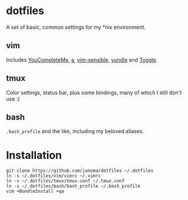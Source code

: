 dotfiles
========
A set of basic, common settings for my \*nix environment.

vim
---
Includes [YouCompleteMe](https://github.com/Valloric/YouCompleteMe), [a](https://github.com/vim-scripts/a.vim), [vim-sensible](https://github.com/tpope/vim-sensible), [vundle](https://github.com/gmarik/Vundle.vim) and [Toggle](https://github.com/vim-scripts/Toggle).

tmux
---
Color settings, status bar, plus some bindings, many of which I still don't use :(

bash
----
`.bash_profile` and the like, including my beloved aliases.

Installation
=======
    git clone https://github.com/janoma/dotfiles ~/.dotfiles
    ln -s ~/.dotfiles/vim/vimrc ~/.vimrc
    ln -s ~/.dotfiles/tmux/tmux.conf ~/.tmux.conf
    ln -s ~/.dotfiles/bash/bash_profile ~/.bash_profile
    vim +BundleInstall +qa
